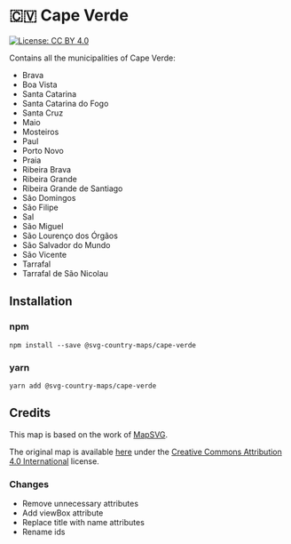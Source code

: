 # 🇨🇻 Cape Verde

[![License: CC BY 4.0](https://img.shields.io/badge/License-CC%20BY%204.0-blue.svg)](https://creativecommons.org/licenses/by/4.0/)

Contains all the municipalities of Cape Verde:
* Brava
* Boa Vista
* Santa Catarina
* Santa Catarina do Fogo
* Santa Cruz
* Maio
* Mosteiros
* Paul
* Porto Novo
* Praia
* Ribeira Brava
* Ribeira Grande
* Ribeira Grande de Santiago
* São Domingos
* São Filipe
* Sal
* São Miguel
* São Lourenço dos Órgãos
* São Salvador do Mundo
* São Vicente
* Tarrafal
* Tarrafal de São Nicolau

## Installation

### npm

`npm install --save @svg-country-maps/cape-verde`

### yarn

`yarn add @svg-country-maps/cape-verde`

## Credits

This map is based on the work of [MapSVG](https://mapsvg.com).

The original map is available [here](https://mapsvg.com/maps/cape-verde) under the [Creative Commons Attribution 4.0 International](https://creativecommons.org/licenses/by/4.0/) license.

### Changes

* Remove unnecessary attributes
* Add viewBox attribute
* Replace title with name attributes
* Rename ids
